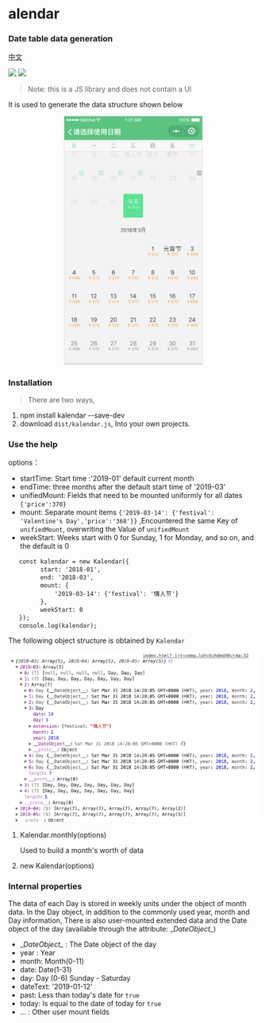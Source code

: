 # alendar

### Date table data generation

[中文](./README-zhCN.md)

[![](https://img.shields.io/npm/v/kalendar.svg)](https://www.npmjs.com/package/kalendar)
[![](https://img.shields.io/npm/dm/kalendar.svg)](https://www.npmjs.com/package/kalendar)

> Note: this is a JS library and does not contain a UI

It is used to generate the data structure shown below

<p align="center"><img src="./images/preview.png" width="280"></p>


### Installation

> There are two ways,

1. npm install kalendar --save-dev
2. download `dist/kalendar.js`, Into your own projects.

### Use the help

options：

   -    startTime: Start time :'2019-01' default current month
   -    endTime: three months after the default start time of '2019-03'
   -    unifiedMount: Fields that need to be mounted uniformly for all dates `{'price':370}`
   -    mount: Separate mount items `{'2019-03-14': {'festival': 'Valentine's Day','price':'368'}}` ,Encountered the same Key of `unifiedMount`, overwriting the Value of `unifiedMount`
   -    weekStart: Weeks start with 0 for Sunday, 1 for Monday, and so on, and the default is 0

   ```
      const kalendar = new Kalendar({
            start: '2018-01',
            end: '2018-03',
            mount: {
                '2019-03-14': {'festival': '情人节'}
            },
            weekStart: 0
      });
      console.log(kalendar);
   ```

   The following object structure is obtained by `Kalendar`

   <p align="center"><img src="./images/output.png" width="800"></p>

1. Kalendar.monthly(options)

   Used to build a month's worth of data

2. new Kalendar(options)


### Internal properties

   The data of each Day is stored in weekly units under the object of month data. In the Day object, in addition to the commonly used year, month and Day information,
   There is also user-mounted extended data and the Date object of the day (available through the attribute: \__DateObject\__)

   - \__DateObject\__ : The Date object of the day
   - year : Year
   - month: Month(0-11)
   - date: Date(1-31)
   - day: Day (0-6) Sunday - Saturday
   - dateText: '2019-01-12'
   - past: Less than today's date for `true`
   - today: Is equal to the date of today for `true`
   - ... : Other user mount fields
